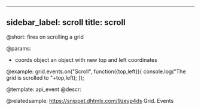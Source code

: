
---
sidebar_label: scroll
title: scroll
---          

@short:
fires on scrolling a grid

@params:
- coords	object		an object with new top and left coordinates


@example:
grid.events.on("Scroll", function({top,left}){
    console.log("The grid is scrolled to "+top,left);
});


@template: api_event
@descr:

@relatedsample:
https://snippet.dhtmlx.com/9zeyp4ds	Grid. Events

